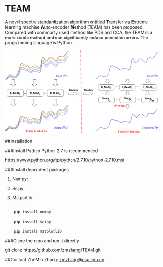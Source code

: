 # TEAM
A novel spectra standardization algorithm entitled **T**ransfer via **E**xtreme learning machine **A**uto-encoder **M**ethod (TEAM) has been proposed. Compared with commonly used method like PDS and CCA, the TEAM is a more stable method and can significantly reduce prediction errors.
The programming language is Python.

![System diagram of TEAM](/diagram.png)


##Installation

###Install Python
Python 2.7 is recommended

https://www.python.org/ftp/python/2.7.10/python-2.7.10.msi

###Install dependent packages
1. Numpy:
2. Scipy:      
    
3. Matplotlib: 
    

```shell
    
    pip install numpy

	pip install scipy

	pip install matplotlib

```

###Clone the repo and run it directly

git clone https://github.com/zmzhang/TEAM.git

##Contact
Zhi-Min Zhang: zmzhang@csu.edu.cn



